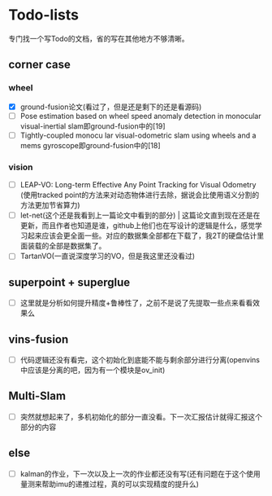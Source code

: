 # Todo-lists

专门找一个写Todo的文档，省的写在其他地方不够清晰。

## corner case

### wheel

- [x] ground-fusion论文(看过了，但是还是剩下的还是看源码)
- [ ] Pose estimation based on wheel speed anomaly detection in monocular visual-inertial slam即ground-fusion中的[19]
- [ ] Tightly-coupled monocu lar visual-odometric slam using wheels and a mems gyroscope即ground-fusion中的[18]

### vision

- [ ] LEAP-VO: Long-term Effective Any Point Tracking for Visual Odometry (使用tracked point的方法来对动态物体进行去除，据说会比使用语义分割的方法更加节省算力)
- [ ] let-net(这个还是我看到上一篇论文中看到的部分) | 这篇论文直到现在还是在更新，而且作者也知道是谁，github上他们也在写设计的逻辑是什么，感觉学习起来应该会更全面一些。对应的数据集全部都在下载了，我2T的硬盘估计里面装载的全部是数据集了。
- [ ] TartanVO(一直说深度学习的VO，但是我这里还没看过)

## superpoint + superglue

- [ ] 这里就是分析如何提升精度+鲁棒性了，之前不是说了先提取一些点来看看效果么

## vins-fusion 

- [ ] 代码逻辑还没有看完，这个初始化到底能不能与剩余部分进行分离(openvins中应该是分离的吧，因为有一个模块是ov_init)



## Multi-Slam

- [ ] 突然就想起来了，多机初始化的部分一直没看。下一次汇报估计就得汇报这个部分的内容

## else

- [ ] kalman的作业，下一次以及上一次的作业都还没有写(还有问题在于这个使用量测来帮助imu的递推过程，真的可以实现精度的提升么)

  